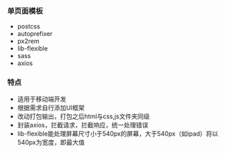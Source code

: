 ### 单页面模板

- postcss
- autoprefixer
- px2rem
- lib-flexible
- sass
- axios

### 特点

- 适用于移动端开发
- 根据需求自行添加UI框架
- 改动打包输出，打包之后html与css,js文件夹同级
- 封装axios，拦截请求，拦截响应，统一处理错误
- lib-flexible能处理屏幕尺寸小于540px的屏幕，大于540px（如ipad）将以540px为宽度，即最大值